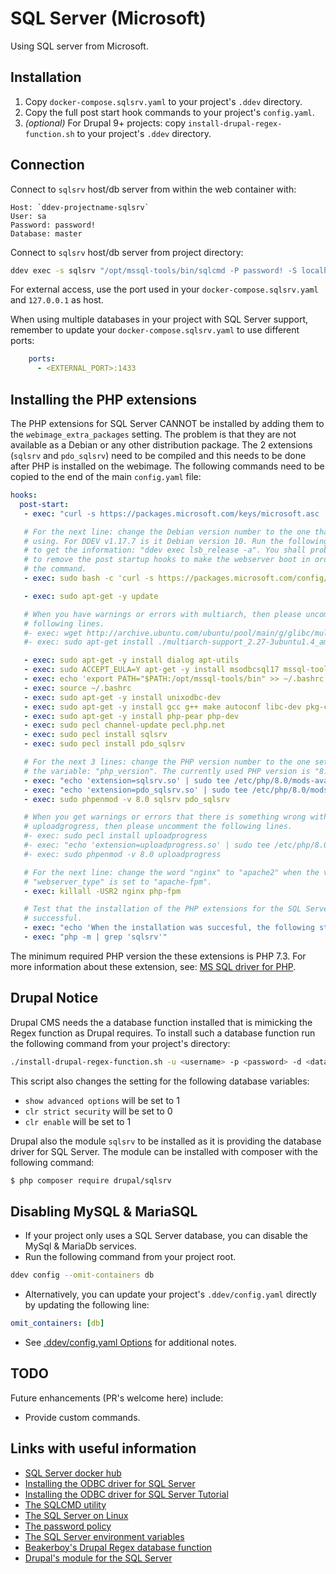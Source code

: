 # SQL Server (Microsoft)

Using SQL server from Microsoft.

## Installation

1. Copy `docker-compose.sqlsrv.yaml` to your project's `.ddev` directory.
2. Copy the full post start hook commands to your project's `config.yaml`.
3. *(optional)* For Drupal 9+ projects: copy `install-drupal-regex-function.sh` to your project's `.ddev` directory.

## Connection

Connect to `sqlsrv` host/db server from within the web container with:

```
Host: `ddev-projectname-sqlsrv`
User: sa
Password: password!
Database: master
```

Connect to `sqlsrv` host/db server from project directory:

```bash
ddev exec -s sqlsrv "/opt/mssql-tools/bin/sqlcmd -P password! -S localhost -U sa -d master"
```

For external access, use the port used in your `docker-compose.sqlsrv.yaml` and `127.0.0.1` as host.

When using multiple databases in your project with SQL Server support, remember to update your `docker-compose.sqlsrv.yaml` to use different ports:

```yaml
    ports:
      - <EXTERNAL_PORT>:1433
```

## Installing the PHP extensions

The PHP extensions for SQL Server CANNOT be installed by adding them to the `webimage_extra_packages` setting. The problem is that they are not available as a Debian or any other distribution package. The 2 extensions (`sqlsrv` and `pdo_sqlsrv`) need to be compiled and this needs to be done after PHP is installed on the webimage. The following commands need to be copied to the end of the main `config.yaml` file:

```yaml
hooks:
  post-start:
   - exec: "curl -s https://packages.microsoft.com/keys/microsoft.asc | sudo apt-key add -"

   # For the next line: change the Debian version number to the one that DDEV is
   # using. For DDEV v1.17.7 is it Debian version 10. Run the following command
   # to get the information: "ddev exec lsb_release -a". You shall probably need
   # to remove the post startup hooks to make the webserver boot in order to run
   # the command.
   - exec: sudo bash -c 'curl -s https://packages.microsoft.com/config/debian/10/prod.list > /etc/apt/sources.list.d/mssql-release.list'

   - exec: sudo apt-get -y update

   # When you have warnings or errors with multiarch, then please uncomment the
   # following lines.
   #- exec: wget http://archive.ubuntu.com/ubuntu/pool/main/g/glibc/multiarch-support_2.27-3ubuntu1.4_amd64.deb
   #- exec: sudo apt-get install ./multiarch-support_2.27-3ubuntu1.4_amd64.deb

   - exec: sudo apt-get -y install dialog apt-utils
   - exec: sudo ACCEPT_EULA=Y apt-get -y install msodbcsql17 mssql-tools
   - exec: echo 'export PATH="$PATH:/opt/mssql-tools/bin" >> ~/.bashrc'
   - exec: source ~/.bashrc
   - exec: sudo apt-get -y install unixodbc-dev
   - exec: sudo apt-get -y install gcc g++ make autoconf libc-dev pkg-config
   - exec: sudo apt-get -y install php-pear php-dev
   - exec: sudo pecl channel-update pecl.php.net
   - exec: sudo pecl install sqlsrv
   - exec: sudo pecl install pdo_sqlsrv

   # For the next 3 lines: change the PHP version number to the one set in
   # the variable: "php_version". The currently used PHP version is "8.0".
   - exec: "echo 'extension=sqlsrv.so' | sudo tee /etc/php/8.0/mods-available/sqlsrv.ini"
   - exec: "echo 'extension=pdo_sqlsrv.so' | sudo tee /etc/php/8.0/mods-available/pdo_sqlsrv.ini"
   - exec: sudo phpenmod -v 8.0 sqlsrv pdo_sqlsrv

   # When you get warnings or errors that there is something wrong with
   # uploadgrogress, then please uncomment the following lines.
   #- exec: sudo pecl install uploadprogress
   #- exec: "echo 'extension=uploadprogress.so' | sudo tee /etc/php/8.0/mods-available/uploadprogress.ini"
   #- exec: sudo phpenmod -v 8.0 uploadprogress

   # For the next line: change the word "nginx" to "apache2" when the variable
   # "webserver_type" is set to "apache-fpm".
   - exec: killall -USR2 nginx php-fpm

   # Test that the installation of the PHP extensions for the SQL Server were
   # successful.
   - exec: "echo 'When the installation was succesful, the following strings: \"pdo_sqlsrv\" and \"sqlsrv\" should appear. Each on its own line.'"
   - exec: "php -m | grep 'sqlsrv'"
```

The minimum required PHP version the these extensions is PHP 7.3. For more information about these extension, see: [MS SQL driver for PHP](https://github.com/microsoft/msphpsql).


## Drupal Notice

Drupal CMS needs the a database function installed that is mimicking the Regex function as Drupal requires. To install such a database function run the following command from your project's directory:

```bash
./install-drupal-regex-function.sh -u <username> -p <password> -d <database>
```

This script also changes the setting for the following database variables:
* `show advanced options` will be set to 1
* `clr strict security` will be set to 0
* `clr enable` will be set to 1

Drupal also the module `sqlsrv` to be installed as it is providing the database driver for SQL Server. The module can be installed with composer with the following command:

```bash
$ php composer require drupal/sqlsrv
```

## Disabling MySQL & MariaSQL

* If your project only uses a SQL Server database, you can disable the MySql & MariaDb services.
* Run the following command from your project root.

```bash
ddev config --omit-containers db
```

* Alternatively, you can update your project's `.ddev/config.yaml` directly by updating the following line:

```yaml
omit_containers: [db]
```

* See [.ddev/config.yaml Options](https://ddev.readthedocs.io/en/stable/users/extend/config_yaml/) for additional notes.

## TODO

Future enhancements (PR's welcome here) include:

* Provide custom commands.

## Links with useful information

* [SQL Server docker hub](https://hub.docker.com/_/microsoft-mssql-server)
* [Installing the ODBC driver for SQL Server](https://docs.microsoft.com/en-us/sql/connect/odbc/linux-mac/installing-the-microsoft-odbc-driver-for-sql-server?view=sql-server-ver15)
* [Installing the ODBC driver for SQL Server Tutorial](https://docs.microsoft.com/en-us/sql/connect/php/installation-tutorial-linux-mac?view=sql-server-ver15)
* [The SQLCMD utility](https://docs.microsoft.com/en-us/sql/tools/sqlcmd-utility?view=sql-server-ver15)
* [The SQL Server on Linux](https://docs.microsoft.com/en-us/sql/linux/sql-server-linux-overview?view=sql-server-ver15)
* [The password policy](https://docs.microsoft.com/en-us/sql/relational-databases/security/password-policy?view=sql-server-ver15)
* [The SQL Server environment variables](https://docs.microsoft.com/en-us/sql/linux/sql-server-linux-configure-environment-variables?view=sql-server-ver15)
* [Beakerboy's Drupal Regex database function](https://github.com/Beakerboy/drupal-sqlsrv-regex)
* [Drupal's module for the SQL Server](https://www.drupal.org/project/sqlsrv)
